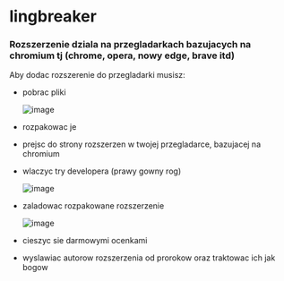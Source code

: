 # lingbreaker
<h3>Rozszerzenie dziala na przegladarkach bazujacych na chromium tj (chrome, opera, nowy edge, brave itd)</h3>

Aby dodac rozszerenie do przegladarki musisz: 
- pobrac pliki
    
    ![image](https://user-images.githubusercontent.com/48928433/144710863-adb41f8e-42ee-4c4d-9fc1-1609d1f0e3a5.png)

  
- rozpakowac je
- prejsc do strony rozszerzen w twojej przegladarce, bazujacej na chromium
- wlaczyc try developera (prawy gowny rog)

  ![image](https://user-images.githubusercontent.com/48928433/144710592-f1dfd2c1-6cdb-4e2b-9645-9a27e97a704d.png)

- zaladowac rozpakowane rozszerzenie

  ![image](https://user-images.githubusercontent.com/48928433/144710609-011df2f4-8346-4c3c-8ba5-e6e7f96ab0b2.png)
- cieszyc sie darmowymi ocenkami
- wyslawiac autorow rozszerzenia od prorokow oraz traktowac ich jak bogow

